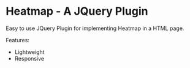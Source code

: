 # Heatmap - A JQuery Plugin

Easy to use JQuery Plugin for implementing Heatmap in a HTML page.

Features:
* Lightweight
* Responsive
